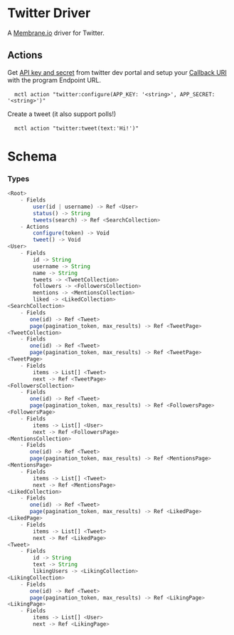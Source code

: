 # Twitter Driver

A [Membrane.io](https://membrane.io/) driver for Twitter.

## Actions

Get [API key and secret](https://developer.twitter.com/en/portal/register/keys) from twitter dev portal and setup your [Callback URI](https://developer.twitter.com/en/docs/apps/callback-urls) with the program Endpoint URL.

$~~~~$`mctl action "twitter:configure(APP_KEY: '<string>', APP_SECRET: '<string>')"`

Create a tweet (it also support polls!)

$~~~~$`mctl action "twitter:tweet(text:'Hi!')"`

# Schema

### Types
```javascript
<Root>
    - Fields
        user(id | username) -> Ref <User>
        status() -> String
        tweets(search) -> Ref <SearchCollection>
    - Actions
        configure(token) -> Void
        tweet() -> Void
<User>
    - Fields
        id -> String
        username -> String
        name -> String
        tweets -> <TweetCollection>
        followers -> <FollowersCollection>
        mentions -> <MentionsCollection>
        liked -> <LikedCollection>
<SearchCollection>
    - Fields
       one(id) -> Ref <Tweet>
       page(pagination_token, max_results) -> Ref <TweetPage>
<TweetCollection>
    - Fields
       one(id) -> Ref <Tweet>
       page(pagination_token, max_results) -> Ref <TweetPage>
<TweetPage>
    - Fields
        items -> List[] <Tweet>
        next -> Ref <TweetPage>
<FollowersCollection>
    - Fields
       one(id) -> Ref <Tweet>
       page(pagination_token, max_results) -> Ref <FollowersPage>
<FollowersPage>
    - Fields
        items -> List[] <User>
        next -> Ref <FollowersPage>
<MentionsCollection>
    - Fields
       one(id) -> Ref <Tweet>
       page(pagination_token, max_results) -> Ref <MentionsPage>
<MentionsPage>
    - Fields
        items -> List[] <Tweet>
        next -> Ref <MentionsPage>
<LikedCollection>
    - Fields
       one(id) -> Ref <Tweet>
       page(pagination_token, max_results) -> Ref <LikedPage>
<LikedPage>
    - Fields
        items -> List[] <Tweet>
        next -> Ref <LikedPage>
<Tweet>
    - Fields
        id -> String
        text -> String
        likingUsers -> <LikingCollection>
<LikingCollection>
    - Fields
       one(id) -> Ref <Tweet>
       page(pagination_token, max_results) -> Ref <LikingPage>
<LikingPage>
    - Fields
        items -> List[] <User>
        next -> Ref <LikingPage>
```